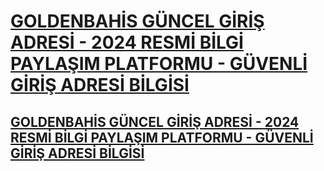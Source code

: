 

<h1><a href="http://gg.gg/1c66o0" title="GOLDENBAHİS YENİLENEN GİRİŞ ADRESİ"><img 

<h2>GOLDENBAHİS GÜNCEL GİRİŞ ADRESİ - 2024 RESMİ BİLGİ PAYLAŞIM PLATFORMU - GÜVENLİ GİRİŞ ADRESİ BİLGİSİ</h2>
<h2>GOLDENBAHİS GÜNCEL GİRİŞ ADRESİ - 2024 RESMİ BİLGİ PAYLAŞIM PLATFORMU - GÜVENLİ GİRİŞ ADRESİ BİLGİSİ</h2>
